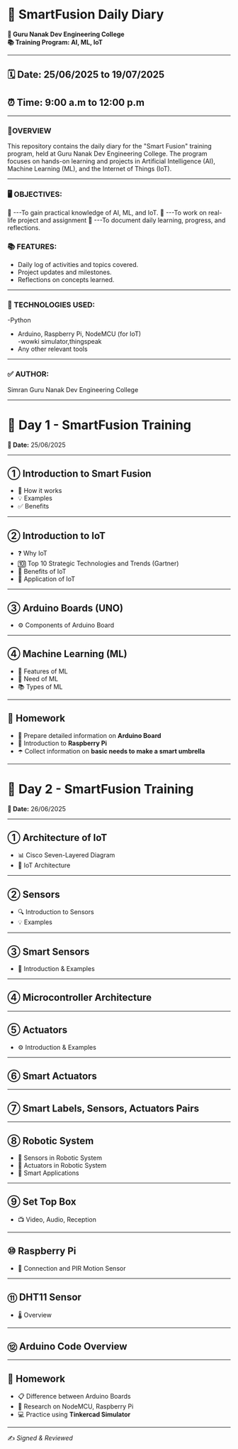 # 📘 SmartFusion Daily Diary  
**📍 Guru Nanak Dev Engineering College**  
**📚 Training Program: AI, ML, IoT**  

---

## 🗓️ Date: 25/06/2025 to 19/07/2025   
## ⏰ Time: 9:00 a.m to 12:00 p.m

---

### 🧠OVERVIEW
 This repository contains the daily diary for the "Smart Fusion" training program, held at Guru Nanak Dev Engineering College. The program focuses on hands-on learning and projects in Artificial Intelligence (AI), Machine Learning (ML), and the Internet of Things (IoT).


---

### 🖥️ OBJECTIVES:
🔰
---To gain practical knowledge of AI, ML, and IoT.
🔰
---To work on real-life project and assignment 
🔰
---To document daily learning, progress, and reflections.

### 📚 FEATURES:
- Daily log of activities and topics covered. 
- Project updates and milestones.
- Reflections on concepts learned.
---

### 🤖 TECHNOLOGIES USED:
-Python
- Arduino, Raspberry Pi, NodeMCU (for IoT)  
-wowki simulator,thingspeak 
- Any other relevant tools  

---


### ✅ AUTHOR:
Simran
Guru Nanak Dev Engineering College

---
# 📘 Day 1 - SmartFusion Training  
**📅 Date:** 25/06/2025  

---

## ① Introduction to Smart Fusion  
- 🔄 How it works  
- 💡 Examples  
- ✅ Benefits  

---

## ② Introduction to IoT  
- ❓ Why IoT  
- 🔟 Top 10 Strategic Technologies and Trends (Gartner)  
- 🎯 Benefits of IoT  
- 📱 Application of IoT  

---

## ③ Arduino Boards (UNO)  
- ⚙️ Components of Arduino Board  

---

## ④ Machine Learning (ML)  
- 🌟 Features of ML  
- 📌 Need of ML  
- 📚 Types of ML  

---

## 📌 Homework  
- 📄 Prepare detailed information on **Arduino Board**  
- 🍓 Introduction to **Raspberry Pi**  
- ☂️ Collect information on **basic needs to make a smart umbrella**

---

# 📘 Day 2 - SmartFusion Training  
**📅 Date:** 26/06/2025  

---

## ① Architecture of IoT  
- 📊 Cisco Seven-Layered Diagram  
- 🧱 IoT Architecture  

---

## ② Sensors  
- 🔍 Introduction to Sensors  
- 💡 Examples  

---

## ③ Smart Sensors  
- 🧠 Introduction & Examples  

---

## ④ Microcontroller Architecture  

---

## ⑤ Actuators  
- ⚙️ Introduction & Examples  

---

## ⑥ Smart Actuators  

---

## ⑦ Smart Labels, Sensors, Actuators Pairs  

---

## ⑧ Robotic System  
- 🧩 Sensors in Robotic System  
- 🔧 Actuators in Robotic System  
- 📱 Smart Applications  

---

## ⑨ Set Top Box  
- 📺 Video, Audio, Reception  

---

## ⑩ Raspberry Pi  
- 🔌 Connection and PIR Motion Sensor  

---

## ⑪ DHT11 Sensor  
- 🌡️ Overview  

---

## ⑫ Arduino Code Overview  

---

## 📌 Homework  
- 📋 Difference between Arduino Boards  
- 🧠 Research on NodeMCU, Raspberry Pi  
- 💻 Practice using **Tinkercad Simulator**  

---

✍️ *Signed & Reviewed*